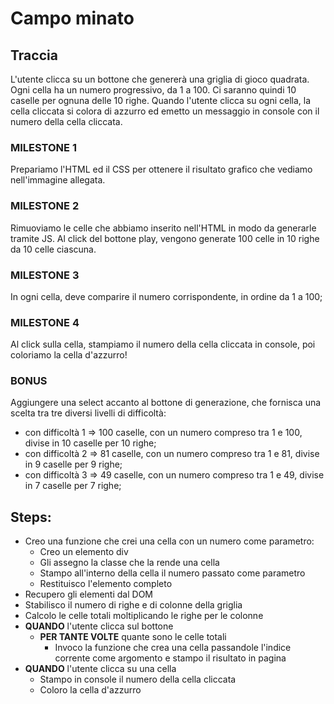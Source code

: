# Campo minato

## Traccia

L'utente clicca su un bottone che genererà una griglia di gioco quadrata.
Ogni cella ha un numero progressivo, da 1 a 100.
Ci saranno quindi 10 caselle per ognuna delle 10 righe.
Quando l'utente clicca su ogni cella, la cella cliccata si colora di azzurro ed emetto un messaggio in console con il numero della cella cliccata.

### MILESTONE 1

Prepariamo l'HTML ed il CSS per ottenere il risultato grafico che vediamo nell'immagine allegata.

### MILESTONE 2

Rimuoviamo le celle che abbiamo inserito nell'HTML in modo da generarle tramite JS. Al click del bottone play, vengono generate 100 celle in 10 righe da 10 celle ciascuna.

### MILESTONE 3

In ogni cella, deve comparire il numero corrispondente, in ordine da 1 a 100;

### MILESTONE 4

Al click sulla cella, stampiamo il numero della cella cliccata in console, poi coloriamo la cella d'azzurro!

### BONUS

Aggiungere una select accanto al bottone di generazione, che fornisca una scelta tra tre diversi livelli di difficoltà:

- con difficoltà 1 => 100 caselle, con un numero compreso tra 1 e 100, divise in 10 caselle per 10 righe;
- con difficoltà 2 => 81 caselle, con un numero compreso tra 1 e 81, divise in 9 caselle per 9 righe;
- con difficoltà 3 => 49 caselle, con un numero compreso tra 1 e 49, divise in 7 caselle per 7 righe;

## Steps:

- Creo una funzione che crei una cella con un numero come parametro:
  - Creo un elemento div
  - Gli assegno la classe che la rende una cella
  - Stampo all'interno della cella il numero passato come parametro
  - Restituisco l'elemento completo
- Recupero gli elementi dal DOM
- Stabilisco il numero di righe e di colonne della griglia
- Calcolo le celle totali moltiplicando le righe per le colonne
- **QUANDO** l'utente clicca sul bottone
  - **PER TANTE VOLTE** quante sono le celle totali
    - Invoco la funzione che crea una cella passandole l'indice corrente come argomento e stampo il risultato in pagina
- **QUANDO** l'utente clicca su una cella
  - Stampo in console il numero della cella cliccata
  - Coloro la cella d'azzurro
